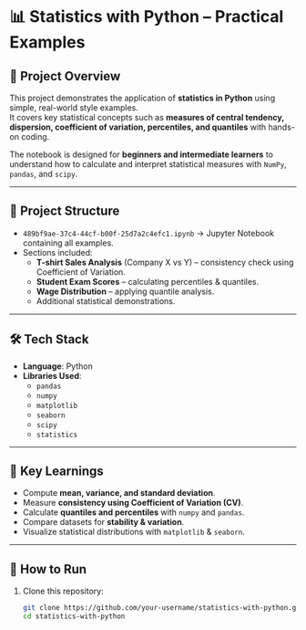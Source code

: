 # 📊 Statistics with Python – Practical Examples

## 📌 Project Overview
This project demonstrates the application of **statistics in Python** using simple, real-world style examples.  
It covers key statistical concepts such as **measures of central tendency, dispersion, coefficient of variation, percentiles, and quantiles** with hands-on coding.

The notebook is designed for **beginners and intermediate learners** to understand how to calculate and interpret statistical measures with `NumPy`, `pandas`, and `scipy`.

---

## 📂 Project Structure
- `489bf9ae-37c4-44cf-b00f-25d7a2c4efc1.ipynb` → Jupyter Notebook containing all examples.  
- Sections included:
  - **T-shirt Sales Analysis** (Company X vs Y) – consistency check using Coefficient of Variation.
  - **Student Exam Scores** – calculating percentiles & quantiles.
  - **Wage Distribution** – applying quantile analysis.
  - Additional statistical demonstrations.

---

## 🛠️ Tech Stack
- **Language**: Python  
- **Libraries Used**:
  - `pandas`
  - `numpy`
  - `matplotlib`
  - `seaborn`
  - `scipy`
  - `statistics`

---

## 📖 Key Learnings
- Compute **mean, variance, and standard deviation**.  
- Measure **consistency using Coefficient of Variation (CV)**.  
- Calculate **quantiles and percentiles** with `numpy` and `pandas`.  
- Compare datasets for **stability & variation**.  
- Visualize statistical distributions with `matplotlib` & `seaborn`.

---

## 🚀 How to Run
1. Clone this repository:
   ```bash
   git clone https://github.com/your-username/statistics-with-python.git
   cd statistics-with-python
